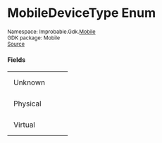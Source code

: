 
# MobileDeviceType Enum
<sup>
Namespace: Improbable.Gdk.<a href="{{urlRoot}}/api/mobile-index">Mobile</a><br/>
GDK package: Mobile<br/>
<a href="https://www.github.com/spatialos/gdk-for-unity/blob/0.2.2/workers/unity/Packages/com.improbable.gdk.mobile/Utility/MobileDeviceType.cs/#L3">Source</a>
</sup>



</p>

#### Fields

<table>
<tr>
<td style="padding: 14px; border: none; width: 8ch">Unknown</td>
<td style="padding: 14px; border: none;"></td>
</tr>
<tr>
<td style="padding: 14px; border: none; width: 8ch">Physical</td>
<td style="padding: 14px; border: none;"></td>
</tr>
<tr>
<td style="padding: 14px; border: none; width: 8ch">Virtual</td>
<td style="padding: 14px; border: none;"></td>
</tr>
</table>



